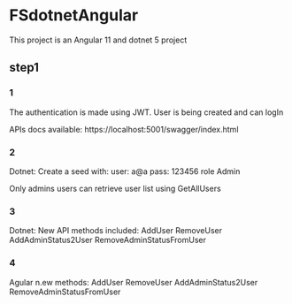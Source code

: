 # FSdotnetAngular

This project is an Angular 11 and dotnet 5 project

## step1

### 1

The authentication is made using JWT. 
User is being created and can logIn

APIs docs available:
https://localhost:5001/swagger/index.html


### 2
Dotnet:
Create a seed with:
user: a@a
pass: 123456
role Admin

Only admins users can retrieve user list using GetAllUsers

### 3
Dotnet:
New API methods included:
AddUser
RemoveUser
AddAdminStatus2User
RemoveAdminStatusFromUser

### 4
Agular n.ew methods:
AddUser
RemoveUser
AddAdminStatus2User
RemoveAdminStatusFromUser
